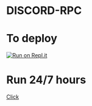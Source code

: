 # DISCORD-RPC

# To deploy

[![Run on Repl.it](https://repl.it/badge/github/ASHA-XD/DISCORD-RPC)](https://repl.it/github/ASHA-XD/DISCORD-RPC)

# Run 24/7 hours

[Click](https://uptimerobot.com/login?rt=https://uptimerobot.com/dashboard#mainDashboard)
